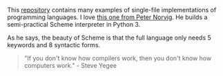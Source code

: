This [repository](https://github.com/marcpaq/b1fipl) contains many
examples of single-file implementations of programming languages.  I
love [this one from Peter Norvig](http://www.norvig.com/lispy.html).
He builds a semi-practical Scheme interpreter in Python 3.

As he says, the beauty of Scheme is that the full language only needs
5 keywords and 8 syntactic forms.

> "If you don't know how compilers work, then you don't know how computers work." - Steve Yegee
